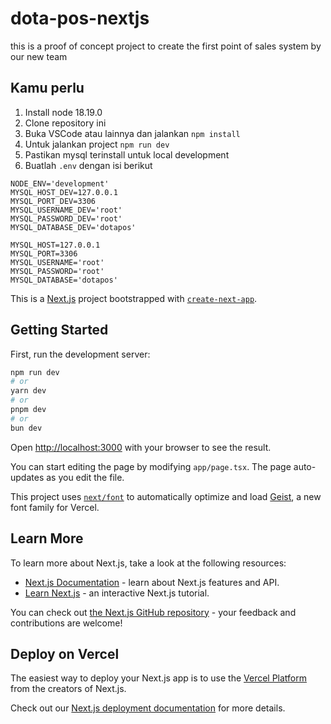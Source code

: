 # dota-pos-nextjs

this is a proof of concept project to create the first point of sales system by our new team

## Kamu perlu

1. Install node 18.19.0
2. Clone repository ini
3. Buka VSCode atau lainnya dan jalankan `npm install`
4. Untuk jalankan project `npm run dev`
5. Pastikan mysql terinstall untuk local development
6. Buatlah `.env` dengan isi berikut

```
NODE_ENV='development'
MYSQL_HOST_DEV=127.0.0.1
MYSQL_PORT_DEV=3306
MYSQL_USERNAME_DEV='root'
MYSQL_PASSWORD_DEV='root'
MYSQL_DATABASE_DEV='dotapos'

MYSQL_HOST=127.0.0.1
MYSQL_PORT=3306
MYSQL_USERNAME='root'
MYSQL_PASSWORD='root'
MYSQL_DATABASE='dotapos'
```

This is a [Next.js](https://nextjs.org) project bootstrapped with [`create-next-app`](https://nextjs.org/docs/app/api-reference/cli/create-next-app).

## Getting Started

First, run the development server:

```bash
npm run dev
# or
yarn dev
# or
pnpm dev
# or
bun dev
```

Open [http://localhost:3000](http://localhost:3000) with your browser to see the result.

You can start editing the page by modifying `app/page.tsx`. The page auto-updates as you edit the file.

This project uses [`next/font`](https://nextjs.org/docs/app/building-your-application/optimizing/fonts) to automatically optimize and load [Geist](https://vercel.com/font), a new font family for Vercel.

## Learn More

To learn more about Next.js, take a look at the following resources:

-   [Next.js Documentation](https://nextjs.org/docs) - learn about Next.js features and API.
-   [Learn Next.js](https://nextjs.org/learn) - an interactive Next.js tutorial.

You can check out [the Next.js GitHub repository](https://github.com/vercel/next.js) - your feedback and contributions are welcome!

## Deploy on Vercel

The easiest way to deploy your Next.js app is to use the [Vercel Platform](https://vercel.com/new?utm_medium=default-template&filter=next.js&utm_source=create-next-app&utm_campaign=create-next-app-readme) from the creators of Next.js.

Check out our [Next.js deployment documentation](https://nextjs.org/docs/app/building-your-application/deploying) for more details.
